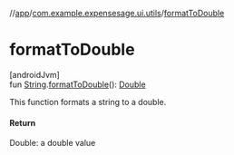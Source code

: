 //[app](../../index.md)/[com.example.expensesage.ui.utils](index.md)/[formatToDouble](format-to-double.md)

# formatToDouble

[androidJvm]\
fun [String](https://kotlinlang.org/api/latest/jvm/stdlib/kotlin/-string/index.html).[formatToDouble](format-to-double.md)(): [Double](https://kotlinlang.org/api/latest/jvm/stdlib/kotlin/-double/index.html)

This function formats a string to a double.

#### Return

Double: a double value
